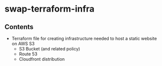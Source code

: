 # swap-terraform-infra

## Contents
- Terraform file for creating infrastructure needed to host a static website on AWS S3
  - S3 Bucket (and related policy)
  - Route 53
  - Cloudfront distribution

